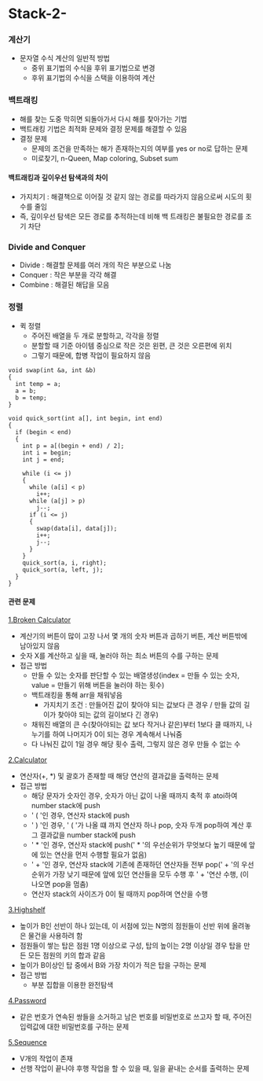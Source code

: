 # Stack-2-

### 계산기
- 문자열 수식 계산의 일반적 방법
  - 중위 표기법의 수식을 후위 표기법으로 변경
  - 후위 표기법의 수식을 스택을 이용하여 계산

### 백트래킹
- 해를 찾는 도중 막히면 되돌아가서 다시 해를 찾아가는 기법
- 백트래킹 기법은 최적화 문제와 결정 문제를 해결할 수 있음
- 결정 문제
  - 문제의 조건을 만족하는 해가 존재하는지의 여부를 yes or no로 답하는 문제
  - 미로찾기, n-Queen, Map coloring, Subset sum

#### 백트래킹과 깊이우선 탐색과의 차이
- 가지치기 : 해결책으로 이어질 것 같지 않는 경로를 따라가지 않음으로써 시도의 횟수를 줄임
- 즉, 깊이우선 탐색은 모든 경로를 추적하는데 비해 백 트래킹은 불필요한 경로를 조기 차단

### Divide and Conquer
- Divide : 해결할 문제를 여러 개의 작은 부분으로 나눔
- Conquer : 작은 부분을 각각 해결
- Combine : 해결된 해답을 모음

### 정렬
- 퀵 정렬
  - 주어진 배열을 두 개로 분할하고, 각각을 정렬
  - 분할할 때 기준 아이템 중심으로 작은 것은 왼편, 큰 것은 오른편에 위치
  - 그렇기 때문에, 합병 작업이 필요하지 않음
```
void swap(int &a, int &b)
{
  int temp = a;
  a = b;
  b = temp;
}

void quick_sort(int a[], int begin, int end)
{
  if (begin < end)
  {
    int p = a[(begin + end) / 2];
    int i = begin;
    int j = end;
    
    while (i <= j)
    {
      while (a[i] < p)
        i++;
      while (a[j] > p)
        j--;
      if (i <= j)
      {
        swap(data[i], data[j]);
        i++;
        j--;
      }
    }
    quick_sort(a, i, right);
    quick_sort(a, left, j);
  }
}
```

#### 관련 문제
[1.Broken Calculator](https://github.com/KimUJin3359/Stack-2-/tree/master/Broken_Calculator)
- 계산기의 버튼이 많이 고장 나서 몇 개의 숫자 버튼과 곱하기 버튼, 계산 버튼밖에 남아있지 않음
- 숫자 X를 계산하고 싶을 때, 눌러야 하는 최소 버튼의 수를 구하는 문제
- 접근 방법
  - 만들 수 있는 숫자를 판단할 수 있는 배열생성(index = 만들 수 있는 숫자, value = 만들기 위해 버튼을 눌러야 하는 횟수)
  - 백트래킹을 통해 arr을 채워넣음
    - 가지치기 조건 : 만들어진 값이 찾아야 되는 값보다 큰 경우 / 만들 값의 길이가 찾아야 되는 값의 길이보다 긴 경우)
  - 채워진 배열의 큰 수(찾아야되는 값 보다 작거나 같은)부터 1보다 클 때까지, 나누기를 하여 나머지가 0이 되는 경우 계속해서 나눠줌
  - 다 나눠진 값이 1일 경우 해당 횟수 출력, 그렇지 않은 경우 만들 수 없는 수
  
[2.Calculator](https://github.com/KimUJin3359/Stack-2-/tree/master/Calculator)
- 연산자(+, \*) 및 괄호가 존재할 때 해당 연산의 결과값을 출력하는 문제
- 접근 방법
  - 해당 문자가 숫자인 경우, 숫자가 아닌 값이 나올 때까지 축적 후 atoi하여 number stack에 push
  - ' ( '인 경우, 연산자 stack에 push
  - ' ) '인 경우, ' ( '가 나올 떄 까지 연산자 하나 pop, 숫자 두개 pop하여 계산 후 그 결과값을 number stack에 push
  - ' \* '인 경우, 연산자 stack에 push(' \* '의 우선순위가 무엇보다 높기 때문에 앞에 있는 연산을 먼저 수행할 필요가 없음)
  - ' + '인 경우, 연산자 stack에 기존에 존재하던 연산자들 전부 pop(' + '의 우선순위가 가장 낮기 때문에 앞에 있던 연산들을 모두 수행 후 ' + '연산 수행, (이 나오면 pop을 멈춤)
  - 연산자 stack의 사이즈가 0이 될 때까지 pop하며 연산을 수행
  
[3.Highshelf](https://github.com/KimUJin3359/Stack-2-/tree/master/Highshelf)
- 높이가 B인 선반이 하나 있는데, 이 서점에 있는 N명의 점원들이 선반 위에 올려놓은 물건을 사용하려 함
- 점원들이 쌓는 탑은 점원 1명 이상으로 구성, 탑의 높이는 2명 이상일 경우 탑을 만든 모든 점원의 키의 합과 같음
- 높이가 B이상인 탑 중에서 B와 가장 차이가 적은 탑을 구하는 문제
- 접근 방법
  - 부분 집합을 이용한 완전탐색

[4.Password](https://github.com/KimUJin3359/Stack-2-/tree/master/Password)
- 같은 번호가 연속된 쌍들을 소거하고 남은 번호를 비밀번호로 쓰고자 할 때, 주어진 입력값에 대한 비밀번호를 구하는 문제

[5.Sequence](https://github.com/KimUJin3359/Stack-2-/tree/master/Sequence)
- V개의 작업이 존재
- 선행 작업이 끝나야 후행 작업을 할 수 있을 때, 일을 끝내는 순서를 출력하는 문제
